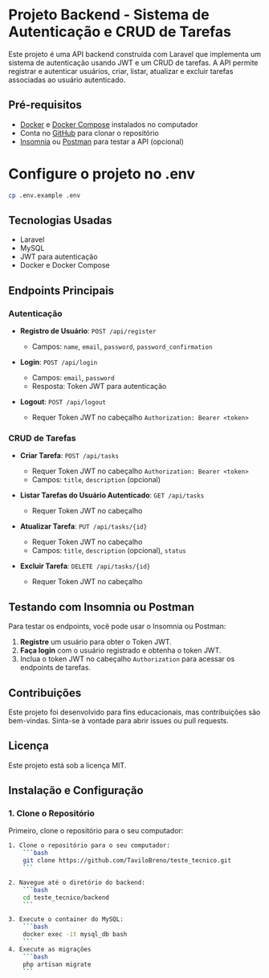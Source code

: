 # Projeto Backend - Sistema de Autenticação e CRUD de Tarefas

Este projeto é uma API backend construída com Laravel que implementa um sistema de autenticação usando JWT e um CRUD de tarefas. A API permite registrar e autenticar usuários, criar, listar, atualizar e excluir tarefas associadas ao usuário autenticado.

## Pré-requisitos

- [Docker](https://www.docker.com/get-started) e [Docker Compose](https://docs.docker.com/compose/install/) instalados no computador
- Conta no [GitHub](https://github.com/) para clonar o repositório
- [Insomnia](https://insomnia.rest/) ou [Postman](https://www.postman.com/) para testar a API (opcional)

# Configure o projeto no .env

```bash
cp .env.example .env
```

## Tecnologias Usadas

- Laravel
- MySQL
- JWT para autenticação
- Docker e Docker Compose

## Endpoints Principais

### Autenticação

- **Registro de Usuário**: `POST /api/register`
  - Campos: `name`, `email`, `password`, `password_confirmation`

- **Login**: `POST /api/login`
  - Campos: `email`, `password`
  - Resposta: Token JWT para autenticação

- **Logout**: `POST /api/logout`
  - Requer Token JWT no cabeçalho `Authorization: Bearer <token>`

### CRUD de Tarefas

- **Criar Tarefa**: `POST /api/tasks`
  - Requer Token JWT no cabeçalho `Authorization: Bearer <token>`
  - Campos: `title`, `description` (opcional)

- **Listar Tarefas do Usuário Autenticado**: `GET /api/tasks`
  - Requer Token JWT no cabeçalho

- **Atualizar Tarefa**: `PUT /api/tasks/{id}`
  - Requer Token JWT no cabeçalho
  - Campos: `title`, `description` (opcional), `status`

- **Excluir Tarefa**: `DELETE /api/tasks/{id}`
  - Requer Token JWT no cabeçalho

## Testando com Insomnia ou Postman

Para testar os endpoints, você pode usar o Insomnia ou Postman:

1. **Registre** um usuário para obter o Token JWT.
2. **Faça login** com o usuário registrado e obtenha o token JWT.
3. Inclua o token JWT no cabeçalho `Authorization` para acessar os endpoints de tarefas.

## Contribuições

Este projeto foi desenvolvido para fins educacionais, mas contribuições são bem-vindas. Sinta-se à vontade para abrir issues ou pull requests.

## Licença

Este projeto está sob a licença MIT.


## Instalação e Configuração

### 1. Clone o Repositório

Primeiro, clone o repositório para o seu computador:

```bash
1. Clone o repositório para o seu computador:
    ```bash
    git clone https://github.com/TaviloBreno/teste_tecnico.git
    ```

2. Navegue até o diretório do backend:
    ```bash
    cd teste_tecnico/backend
    ```

3. Execute o container do MySQL:
    ```bash
    docker exec -it mysql_db bash
    ```
4. Execute as migrações
    ```bash
    php artisan migrate
    ```